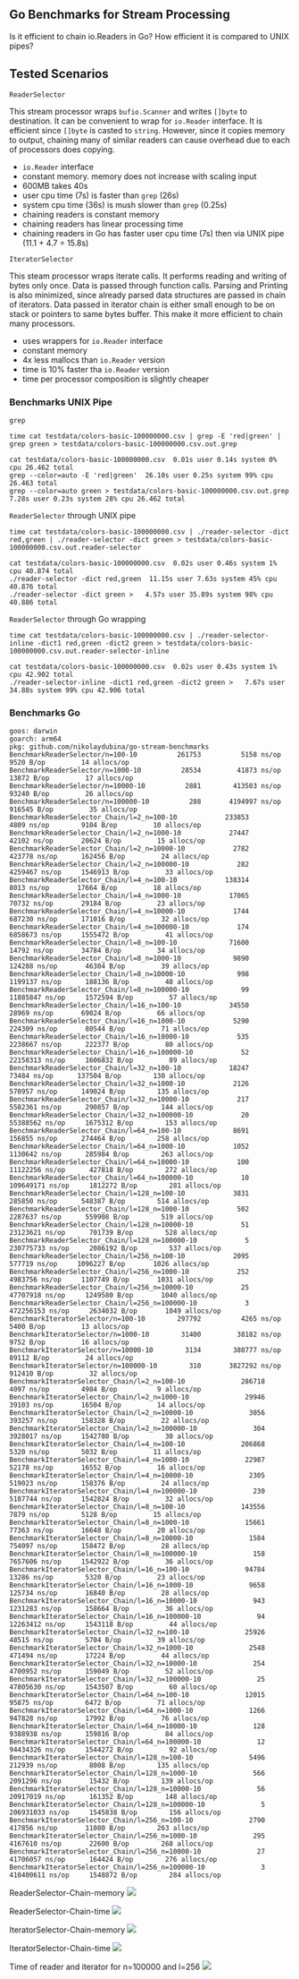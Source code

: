## Go Benchmarks for Stream Processing

Is it efficient to chain io.Readers in Go? How efficient it is compared to UNIX pipes?

## Tested Scenarios

`ReaderSelector`

This stream processor wraps `bufio.Scanner` and writes `[]byte` to destination. It can be convenient to wrap for `io.Reader` interface. It is efficient since `[]byte` is casted to `string`. However, since it copies memory to output, chaining many of similar readers can cause overhead due to each of processors does copying.

* `io.Reader` interface
* constant memory. memory does not increase with scaling input
* 600MB takes 40s
* user cpu time (7s) is faster than `grep` (26s)
* system cpu time (36s) is mush slower than `grep` (0.25s)
* chaining readers is constant memory
* chaining readers has linear processing time
* chaining readers in Go has faster user cpu time (7s) then via UNIX pipe (11.1 + 4.7 = 15.8s)

`IteratorSelector`

This steam processor wraps iterate calls. It performs reading and writing of bytes only once. Data is passed through function calls. Parsing and Printing is also minimized, since already parsed data structures are passed in chain of iterators. Data passed in iterator chain is either small enough to be on stack or pointers to same bytes buffer. This make it more efficient to chain many processors.

* uses wrappers for `io.Reader` interface
* constant memory
* 4x less mallocs than `io.Reader` version
* time is 10% faster tha `io.Reader` version
* time per processor composition is slightly cheaper

### Benchmarks UNIX Pipe

`grep`

```
time cat testdata/colors-basic-100000000.csv | grep -E 'red|green' | grep green > testdata/colors-basic-100000000.csv.out.grep
```

```
cat testdata/colors-basic-100000000.csv  0.01s user 0.14s system 0% cpu 26.462 total
grep --color=auto -E 'red|green'  26.10s user 0.25s system 99% cpu 26.463 total
grep --color=auto green > testdata/colors-basic-100000000.csv.out.grep  7.28s user 0.23s system 28% cpu 26.462 total
```

`ReaderSelector` through UNIX pipe

```
time cat testdata/colors-basic-100000000.csv | ./reader-selector -dict red,green | ./reader-selector -dict green > testdata/colors-basic-100000000.csv.out.reader-selector
```

```
cat testdata/colors-basic-100000000.csv  0.02s user 0.46s system 1% cpu 40.874 total
./reader-selector -dict red,green  11.15s user 7.63s system 45% cpu 40.876 total
./reader-selector -dict green >   4.57s user 35.89s system 98% cpu 40.886 total
```

`ReaderSelector` through Go wrapping

```
time cat testdata/colors-basic-100000000.csv | ./reader-selector-inline -dict1 red,green -dict2 green > testdata/colors-basic-100000000.csv.out.reader-selector-inline
```

```
cat testdata/colors-basic-100000000.csv  0.02s user 0.43s system 1% cpu 42.902 total
./reader-selector-inline -dict1 red,green -dict2 green >   7.67s user 34.88s system 99% cpu 42.906 total
```

### Benchmarks Go

```
goos: darwin
goarch: arm64
pkg: github.com/nikolaydubina/go-stream-benchmarks
BenchmarkReaderSelector/n=100-10    	  261753	      5158 ns/op	    9520 B/op	      14 allocs/op
BenchmarkReaderSelector/n=1000-10   	   28534	     41873 ns/op	   13872 B/op	      17 allocs/op
BenchmarkReaderSelector/n=10000-10  	    2881	    413503 ns/op	   93240 B/op	      26 allocs/op
BenchmarkReaderSelector/n=100000-10 	     288	   4194997 ns/op	  916545 B/op	      35 allocs/op
BenchmarkReaderSelector_Chain/l=2_n=100-10         	  233853	      4809 ns/op	    9104 B/op	      10 allocs/op
BenchmarkReaderSelector_Chain/l=2_n=1000-10        	   27447	     42102 ns/op	   20624 B/op	      15 allocs/op
BenchmarkReaderSelector_Chain/l=2_n=10000-10       	    2782	    423778 ns/op	  162456 B/op	      24 allocs/op
BenchmarkReaderSelector_Chain/l=2_n=100000-10      	     282	   4259467 ns/op	 1546913 B/op	      33 allocs/op
BenchmarkReaderSelector_Chain/l=4_n=100-10         	  138314	      8013 ns/op	   17664 B/op	      18 allocs/op
BenchmarkReaderSelector_Chain/l=4_n=1000-10        	   17065	     70732 ns/op	   29184 B/op	      23 allocs/op
BenchmarkReaderSelector_Chain/l=4_n=10000-10       	    1744	    687230 ns/op	  171016 B/op	      32 allocs/op
BenchmarkReaderSelector_Chain/l=4_n=100000-10      	     174	   6858673 ns/op	 1555472 B/op	      41 allocs/op
BenchmarkReaderSelector_Chain/l=8_n=100-10         	   71600	     14792 ns/op	   34784 B/op	      34 allocs/op
BenchmarkReaderSelector_Chain/l=8_n=1000-10        	    9890	    124288 ns/op	   46304 B/op	      39 allocs/op
BenchmarkReaderSelector_Chain/l=8_n=10000-10       	     998	   1199137 ns/op	  188136 B/op	      48 allocs/op
BenchmarkReaderSelector_Chain/l=8_n=100000-10      	      99	  11885847 ns/op	 1572594 B/op	      57 allocs/op
BenchmarkReaderSelector_Chain/l=16_n=100-10        	   34550	     28969 ns/op	   69024 B/op	      66 allocs/op
BenchmarkReaderSelector_Chain/l=16_n=1000-10       	    5290	    224309 ns/op	   80544 B/op	      71 allocs/op
BenchmarkReaderSelector_Chain/l=16_n=10000-10      	     535	   2238667 ns/op	  222377 B/op	      80 allocs/op
BenchmarkReaderSelector_Chain/l=16_n=100000-10     	      52	  22158313 ns/op	 1606832 B/op	      89 allocs/op
BenchmarkReaderSelector_Chain/l=32_n=100-10        	   18247	     73484 ns/op	  137504 B/op	     130 allocs/op
BenchmarkReaderSelector_Chain/l=32_n=1000-10       	    2126	    570957 ns/op	  149024 B/op	     135 allocs/op
BenchmarkReaderSelector_Chain/l=32_n=10000-10      	     217	   5582361 ns/op	  290857 B/op	     144 allocs/op
BenchmarkReaderSelector_Chain/l=32_n=100000-10     	      20	  55388562 ns/op	 1675312 B/op	     153 allocs/op
BenchmarkReaderSelector_Chain/l=64_n=100-10        	    8691	    156855 ns/op	  274464 B/op	     258 allocs/op
BenchmarkReaderSelector_Chain/l=64_n=1000-10       	    1052	   1130642 ns/op	  285984 B/op	     263 allocs/op
BenchmarkReaderSelector_Chain/l=64_n=10000-10      	     100	  11122256 ns/op	  427818 B/op	     272 allocs/op
BenchmarkReaderSelector_Chain/l=64_n=100000-10     	      10	 109649171 ns/op	 1812272 B/op	     281 allocs/op
BenchmarkReaderSelector_Chain/l=128_n=100-10       	    3831	    285850 ns/op	  548387 B/op	     514 allocs/op
BenchmarkReaderSelector_Chain/l=128_n=1000-10      	     502	   2287637 ns/op	  559908 B/op	     519 allocs/op
BenchmarkReaderSelector_Chain/l=128_n=10000-10     	      51	  23123621 ns/op	  701739 B/op	     528 allocs/op
BenchmarkReaderSelector_Chain/l=128_n=100000-10    	       5	 230775733 ns/op	 2086192 B/op	     537 allocs/op
BenchmarkReaderSelector_Chain/l=256_n=100-10       	    2095	    577719 ns/op	 1096227 B/op	    1026 allocs/op
BenchmarkReaderSelector_Chain/l=256_n=1000-10      	     252	   4983756 ns/op	 1107749 B/op	    1031 allocs/op
BenchmarkReaderSelector_Chain/l=256_n=10000-10     	      25	  47707918 ns/op	 1249580 B/op	    1040 allocs/op
BenchmarkReaderSelector_Chain/l=256_n=100000-10    	       3	 472256153 ns/op	 2634032 B/op	    1049 allocs/op
BenchmarkIteratorSelector/n=100-10    	  297792	      4265 ns/op	    5400 B/op	      13 allocs/op
BenchmarkIteratorSelector/n=1000-10   	   31400	     38182 ns/op	    9752 B/op	      16 allocs/op
BenchmarkIteratorSelector/n=10000-10  	    3134	    380777 ns/op	   89112 B/op	      24 allocs/op
BenchmarkIteratorSelector/n=100000-10 	     310	   3827292 ns/op	  912410 B/op	      32 allocs/op
BenchmarkIteratorSelector_Chain/l=2_n=100-10         	  286718	      4097 ns/op	    4984 B/op	       9 allocs/op
BenchmarkIteratorSelector_Chain/l=2_n=1000-10        	   29946	     39103 ns/op	   16504 B/op	      14 allocs/op
BenchmarkIteratorSelector_Chain/l=2_n=10000-10       	    3056	    393257 ns/op	  158328 B/op	      22 allocs/op
BenchmarkIteratorSelector_Chain/l=2_n=100000-10      	     304	   3928017 ns/op	 1542780 B/op	      30 allocs/op
BenchmarkIteratorSelector_Chain/l=4_n=100-10         	  206868	      5320 ns/op	    5032 B/op	      11 allocs/op
BenchmarkIteratorSelector_Chain/l=4_n=1000-10        	   22987	     52178 ns/op	   16552 B/op	      16 allocs/op
BenchmarkIteratorSelector_Chain/l=4_n=10000-10       	    2305	    519023 ns/op	  158376 B/op	      24 allocs/op
BenchmarkIteratorSelector_Chain/l=4_n=100000-10      	     230	   5187744 ns/op	 1542824 B/op	      32 allocs/op
BenchmarkIteratorSelector_Chain/l=8_n=100-10         	  143556	      7879 ns/op	    5128 B/op	      15 allocs/op
BenchmarkIteratorSelector_Chain/l=8_n=1000-10        	   15661	     77363 ns/op	   16648 B/op	      20 allocs/op
BenchmarkIteratorSelector_Chain/l=8_n=10000-10       	    1584	    754097 ns/op	  158472 B/op	      28 allocs/op
BenchmarkIteratorSelector_Chain/l=8_n=100000-10      	     158	   7657606 ns/op	 1542922 B/op	      36 allocs/op
BenchmarkIteratorSelector_Chain/l=16_n=100-10        	   94784	     13286 ns/op	    5320 B/op	      23 allocs/op
BenchmarkIteratorSelector_Chain/l=16_n=1000-10       	    9658	    125734 ns/op	   16840 B/op	      28 allocs/op
BenchmarkIteratorSelector_Chain/l=16_n=10000-10      	     943	   1231283 ns/op	  158664 B/op	      36 allocs/op
BenchmarkIteratorSelector_Chain/l=16_n=100000-10     	      94	  12263412 ns/op	 1543118 B/op	      44 allocs/op
BenchmarkIteratorSelector_Chain/l=32_n=100-10        	   25926	     48515 ns/op	    5704 B/op	      39 allocs/op
BenchmarkIteratorSelector_Chain/l=32_n=1000-10       	    2548	    471494 ns/op	   17224 B/op	      44 allocs/op
BenchmarkIteratorSelector_Chain/l=32_n=10000-10      	     254	   4700952 ns/op	  159049 B/op	      52 allocs/op
BenchmarkIteratorSelector_Chain/l=32_n=100000-10     	      25	  47805630 ns/op	 1543507 B/op	      60 allocs/op
BenchmarkIteratorSelector_Chain/l=64_n=100-10        	   12015	     95875 ns/op	    6472 B/op	      71 allocs/op
BenchmarkIteratorSelector_Chain/l=64_n=1000-10       	    1266	    947828 ns/op	   17992 B/op	      76 allocs/op
BenchmarkIteratorSelector_Chain/l=64_n=10000-10      	     128	   9388938 ns/op	  159816 B/op	      84 allocs/op
BenchmarkIteratorSelector_Chain/l=64_n=100000-10     	      12	  94434326 ns/op	 1544272 B/op	      92 allocs/op
BenchmarkIteratorSelector_Chain/l=128_n=100-10       	    5496	    212939 ns/op	    8008 B/op	     135 allocs/op
BenchmarkIteratorSelector_Chain/l=128_n=1000-10      	     566	   2091296 ns/op	   15432 B/op	     139 allocs/op
BenchmarkIteratorSelector_Chain/l=128_n=10000-10     	      56	  20917019 ns/op	  161352 B/op	     148 allocs/op
BenchmarkIteratorSelector_Chain/l=128_n=100000-10    	       5	 206931033 ns/op	 1545838 B/op	     156 allocs/op
BenchmarkIteratorSelector_Chain/l=256_n=100-10       	    2790	    417856 ns/op	   11080 B/op	     263 allocs/op
BenchmarkIteratorSelector_Chain/l=256_n=1000-10      	     295	   4167610 ns/op	   22600 B/op	     268 allocs/op
BenchmarkIteratorSelector_Chain/l=256_n=10000-10     	      27	  41706057 ns/op	  164424 B/op	     276 allocs/op
BenchmarkIteratorSelector_Chain/l=256_n=100000-10    	       3	 410400611 ns/op	 1548872 B/op	     284 allocs/op
```

ReaderSelector-Chain-memory
![](./docs/ReaderSelector-Chain-memory.png)

ReaderSelector-Chain-time
![](./docs/ReaderSelector-Chain-time.png)

IteratorSelector-Chain-memory
![](./docs/IteratorSelector-Chain-memory.png)

IteratorSelector-Chain-time
![](./docs/IteratorSelector-Chain-time.png)

Time of reader and iterator for n=100000 and l=256
![](./docs/reader-vs-iterator-time.png)